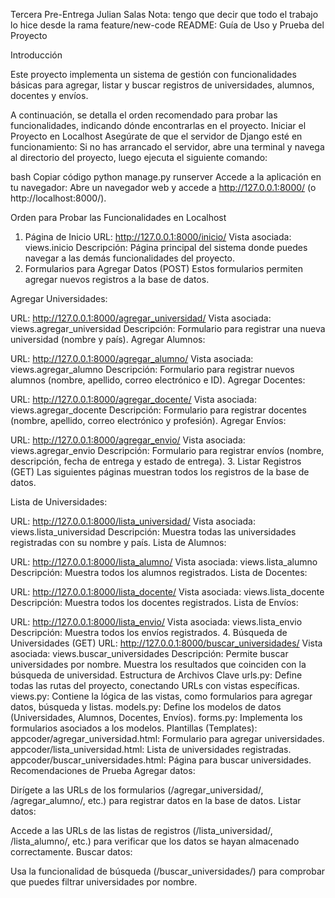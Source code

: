 Tercera Pre-Entrega Julian Salas
Nota: tengo que decir que todo el trabajo lo hice desde la rama feature/new-code 
README: Guía de Uso y Prueba del Proyecto

Introducción

Este proyecto implementa un sistema de gestión con funcionalidades básicas para agregar, listar y buscar registros de universidades, alumnos, docentes y envíos.

A continuación, se detalla el orden recomendado para probar las funcionalidades, indicando dónde encontrarlas en el proyecto.
Iniciar el Proyecto en Localhost
Asegúrate de que el servidor de Django esté en funcionamiento: Si no has arrancado el servidor, abre una terminal y navega al directorio del proyecto, luego ejecuta el siguiente comando:

bash
Copiar código
python manage.py runserver
Accede a la aplicación en tu navegador: Abre un navegador web y accede a http://127.0.0.1:8000/ (o http://localhost:8000/).

Orden para Probar las Funcionalidades en Localhost
1. Página de Inicio
URL: http://127.0.0.1:8000/inicio/
Vista asociada: views.inicio
Descripción: Página principal del sistema donde puedes navegar a las demás funcionalidades del proyecto.
2. Formularios para Agregar Datos (POST)
Estos formularios permiten agregar nuevos registros a la base de datos.

Agregar Universidades:

URL: http://127.0.0.1:8000/agregar_universidad/
Vista asociada: views.agregar_universidad
Descripción: Formulario para registrar una nueva universidad (nombre y país).
Agregar Alumnos:

URL: http://127.0.0.1:8000/agregar_alumno/
Vista asociada: views.agregar_alumno
Descripción: Formulario para registrar nuevos alumnos (nombre, apellido, correo electrónico e ID).
Agregar Docentes:

URL: http://127.0.0.1:8000/agregar_docente/
Vista asociada: views.agregar_docente
Descripción: Formulario para registrar docentes (nombre, apellido, correo electrónico y profesión).
Agregar Envíos:

URL: http://127.0.0.1:8000/agregar_envio/
Vista asociada: views.agregar_envio
Descripción: Formulario para registrar envíos (nombre, descripción, fecha de entrega y estado de entrega).
3. Listar Registros (GET)
Las siguientes páginas muestran todos los registros de la base de datos.

Lista de Universidades:

URL: http://127.0.0.1:8000/lista_universidad/
Vista asociada: views.lista_universidad
Descripción: Muestra todas las universidades registradas con su nombre y país.
Lista de Alumnos:

URL: http://127.0.0.1:8000/lista_alumno/
Vista asociada: views.lista_alumno
Descripción: Muestra todos los alumnos registrados.
Lista de Docentes:

URL: http://127.0.0.1:8000/lista_docente/
Vista asociada: views.lista_docente
Descripción: Muestra todos los docentes registrados.
Lista de Envíos:

URL: http://127.0.0.1:8000/lista_envio/
Vista asociada: views.lista_envio
Descripción: Muestra todos los envíos registrados.
4. Búsqueda de Universidades (GET)
URL: http://127.0.0.1:8000/buscar_universidades/
Vista asociada: views.buscar_universidades
Descripción: Permite buscar universidades por nombre. Muestra los resultados que coinciden con la búsqueda de universidad.
Estructura de Archivos Clave
urls.py: Define todas las rutas del proyecto, conectando URLs con vistas específicas.
views.py: Contiene la lógica de las vistas, como formularios para agregar datos, búsqueda y listas.
models.py: Define los modelos de datos (Universidades, Alumnos, Docentes, Envíos).
forms.py: Implementa los formularios asociados a los modelos.
Plantillas (Templates):
appcoder/agregar_universidad.html: Formulario para agregar universidades.
appcoder/lista_universidad.html: Lista de universidades registradas.
appcoder/buscar_universidades.html: Página para buscar universidades.
Recomendaciones de Prueba
Agregar datos:

Dirígete a las URLs de los formularios (/agregar_universidad/, /agregar_alumno/, etc.) para registrar datos en la base de datos.
Listar datos:

Accede a las URLs de las listas de registros (/lista_universidad/, /lista_alumno/, etc.) para verificar que los datos se hayan almacenado correctamente.
Buscar datos:

Usa la funcionalidad de búsqueda (/buscar_universidades/) para comprobar que puedes filtrar universidades por nombre.
